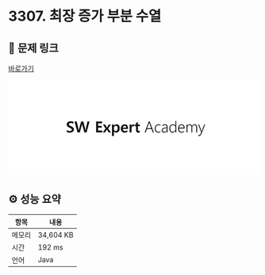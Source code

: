# 3307. 최장 증가 부분 수열

## 🔗 문제 링크

[바로가기](https://swexpertacademy.com/main/code/problem/problemDetail.do?contestProbId=AWBOKg-a6l0DFAWr)

![SWEA 로고](../../images/swea.jpg)

## ⚙️ 성능 요약

| 항목   | 내용      |
| ------ | --------- |
| 메모리 | 34,604 KB |
| 시간   | 192 ms    |
| 언어   | Java      |
